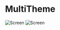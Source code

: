 # MultiTheme


![Screen](../master/screenshot/dark_home_screen.png)
![Screen](../master/screenshot/light_home_screen.png)
